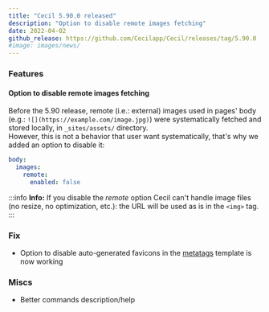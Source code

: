 ```yaml
---
title: "Cecil 5.90.0 released"
description: "Option to disable remote images fetching"
date: 2022-04-02
github_release: https://github.com/Cecilapp/Cecil/releases/tag/5.90.0
#image: images/news/
---
```


### Features

#### Option to disable remote images fetching

Before the 5.90 release, remote (i.e.: external) images used in pages' body (e.g.: `![](https://example.com/image.jpg)`) were systematically fetched and stored locally, in `_sites/assets/` directory.  
However, this is not a behavior that user want systematically, that's why we added an option to disable it:

```yaml
body:
  images:
    remote:
      enabled: false
```

:::info
**Info:** If you disable the _remote_ option Cecil can't handle image files (no resize, no optimization, etc.): the URL will be used as is in the `<img>` tag.
:::

### Fix

- Option to disable auto-generated favicons in the [metatags](/documentation/configuration/#metatags-configuration) template is now working

### Miscs

- Better commands description/help

